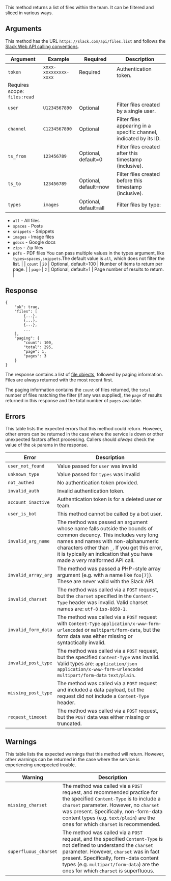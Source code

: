 This method returns a list of files within the team. It can be filtered and sliced in various ways.

## Arguments

This method has the URL `https://slack.com/api/files.list` and follows the [Slack Web API calling conventions](/web#basics).

| Argument | Example | Required | Description |
| --- | --- | --- | --- |
| `token` | `xxxx-xxxxxxxxx-xxxx` | Required | Authentication token.  
Requires scope: `files:read` |
| `user` | `U1234567890` | Optional | Filter files created by a single user. |
| `channel` | `C1234567890` | Optional | Filter files appearing in a specific channel, indicated by its ID. |
| `ts_from` | `123456789` | Optional, default=0 | Filter files created after this timestamp (inclusive). |
| `ts_to` | `123456789` | Optional, default=now | Filter files created before this timestamp (inclusive). |
| `types` | `images` | Optional, default=all | Filter files by type:
- `all` - All files
- `spaces` - Posts
- `snippets` - Snippets
- `images` - Image files
- `gdocs` - Google docs
- `zips` - Zip files
- `pdfs` - PDF files
You can pass multiple values in the types argument, like `types=spaces,snippets`.The default value is `all`, which does not filter the list. |
| `count` | `20` | Optional, default=100 | Number of items to return per page. |
| `page` | `2` | Optional, default=1 | Page number of results to return. |

## Response

```
{
    "ok": true,
    "files": [
        {...},
        {...},
        {...},
        ...
    ],
    "paging": {
        "count": 100,
        "total": 295,
        "page": 1,
        "pages": 3
    }
}
```

The response contains a list of [file objects](/types/file), followed by paging information. Files are always returned with the most recent first.

The paging information contains the `count` of files returned, the `total` number of files matching the filter (if any was supplied), the `page` of results returned in this response and the total number of `pages` available.

## Errors

This table lists the expected errors that this method could return. However, other errors can be returned in the case where the service is down or other unexpected factors affect processing. Callers should _always_ check the value of the `ok` params in the response.

| Error | Description |
| --- | --- |
| `user_not_found` | Value passed for `user` was invalid |
| `unknown_type` | Value passed for `types` was invalid |
| `not_authed` | No authentication token provided. |
| `invalid_auth` | Invalid authentication token. |
| `account_inactive` | Authentication token is for a deleted user or team. |
| `user_is_bot` | This method cannot be called by a bot user. |
| `invalid_arg_name` | The method was passed an argument whose name falls outside the bounds of common decency. This includes very long names and names with non-alphanumeric characters other than `_`. If you get this error, it is typically an indication that you have made a _very_ malformed API call. |
| `invalid_array_arg` | The method was passed a PHP-style array argument (e.g. with a name like `foo[7]`). These are never valid with the Slack API. |
| `invalid_charset` | The method was called via a `POST` request, but the `charset` specified in the `Content-Type` header was invalid. Valid charset names are: `utf-8` `iso-8859-1`. |
| `invalid_form_data` | The method was called via a `POST` request with `Content-Type` `application/x-www-form-urlencoded` or `multipart/form-data`, but the form data was either missing or syntactically invalid. |
| `invalid_post_type` | The method was called via a `POST` request, but the specified `Content-Type` was invalid. Valid types are: `application/json` `application/x-www-form-urlencoded` `multipart/form-data` `text/plain`. |
| `missing_post_type` | The method was called via a `POST` request and included a data payload, but the request did not include a `Content-Type` header. |
| `request_timeout` | The method was called via a `POST` request, but the `POST` data was either missing or truncated. |

## Warnings

This table lists the expected warnings that this method will return. However, other warnings can be returned in the case where the service is experiencing unexpected trouble.

| Warning | Description |
| --- | --- |
| `missing_charset` | The method was called via a `POST` request, and recommended practice for the specified `Content-Type` is to include a `charset` parameter. However, no `charset` was present. Specifically, non-form-data content types (e.g. `text/plain`) are the ones for which `charset` is recommended. |
| `superfluous_charset` | The method was called via a `POST` request, and the specified `Content-Type` is not defined to understand the `charset` parameter. However, `charset` was in fact present. Specifically, form-data content types (e.g. `multipart/form-data`) are the ones for which `charset` is superfluous. |

